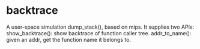# backtrace
A user-space simulation dump_stack(), based on mips.
It supplies two APIs: 
    show_backtrace(): show backtrace of function caller tree.
    addr_to_name(): given an addr, get the function name it belongs to.

